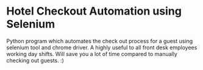 # Hotel Checkout Automation using Selenium

Python program which automates the check out process for a guest using selenium tool and chrome driver.
A highly useful to all front desk employees working day shifts. Will save you a lot of time compared to manually checking out guests. :)
